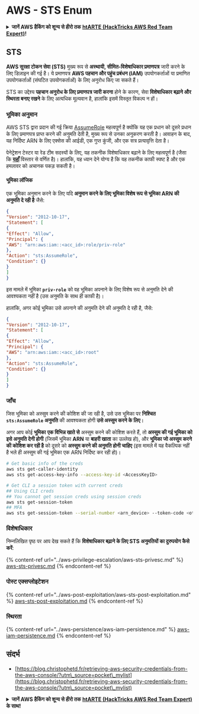 # AWS - STS Enum

<details>

<summary><strong>जानें AWS हैकिंग को शून्य से हीरो तक</strong> <a href="https://training.hacktricks.xyz/courses/arte"><strong>htARTE (HackTricks AWS Red Team Expert)</strong></a><strong>!</strong></summary>

HackTricks का समर्थन करने के अन्य तरीके:

* यदि आप अपनी **कंपनी का विज्ञापन HackTricks में देखना चाहते हैं** या **HackTricks को PDF में डाउनलोड करना चाहते हैं** तो [**सब्सक्रिप्शन प्लान्स देखें**](https://github.com/sponsors/carlospolop)!
* [**आधिकारिक PEASS & HackTricks स्वैग**](https://peass.creator-spring.com) प्राप्त करें
* हमारे विशेष [**NFTs**](https://opensea.io/collection/the-peass-family) संग्रह [**The PEASS Family**](https://opensea.io/collection/the-peass-family) खोजें
* **शामिल हों** 💬 [**Discord समूह**](https://discord.gg/hRep4RUj7f) या [**टेलीग्राम समूह**](https://t.me/peass) या हमें **ट्विटर** 🐦 [**@hacktricks\_live**](https://twitter.com/hacktricks\_live)\*\* पर फॉलो\*\* करें।
* **हैकिंग ट्रिक्स साझा करें द्वारा PRs सबमिट करके** [**HackTricks**](https://github.com/carlospolop/hacktricks) और [**HackTricks Cloud**](https://github.com/carlospolop/hacktricks-cloud) github repos में।

</details>

## STS

**AWS सुरक्षा टोकन सेवा (STS)** मुख्य रूप से **अस्थायी, सीमित-विशेषाधिकार प्रमाणपत्र** जारी करने के लिए डिज़ाइन की गई है। ये प्रमाणपत्र **AWS पहचान और पहुंच प्रबंधन (IAM)** उपयोगकर्ताओं या प्रमाणित उपयोगकर्ताओं (संघटित उपयोगकर्ताओं) के लिए अनुरोध किए जा सकते हैं।

STS का उद्देश्य **पहचान अनुरोध के लिए प्रमाणपत्र जारी करना** होने के कारण, सेवा **विशेषाधिकार बढ़ाने और स्थिरता बनाए रखने** के लिए अत्यधिक मूल्यवान है, हालांकि इसमें विस्तृत विकल्प न हों।

### भूमिका अनुमान

AWS STS द्वारा प्रदान की गई क्रिया [AssumeRole](https://docs.aws.amazon.com/STS/latest/APIReference/API\_AssumeRole.html) महत्वपूर्ण है क्योंकि यह एक प्रधान को दूसरे प्रधान के लिए प्रमाणपत्र प्राप्त करने की अनुमति देती है, मुख्य रूप से उनका अनुकरण करती है। आवाहन के बाद, यह निर्दिष्ट ARN के लिए एक्सेस की आईडी, एक गुप्त कुंजी, और एक सत्र प्रत्यावृत्ति देता है।

पेनेट्रेशन टेस्टर या रेड टीम सदस्यों के लिए, यह तकनीक विशेषाधिकार बढ़ाने के लिए महत्वपूर्ण है (जैसा कि [**यहाँ**](../aws-privilege-escalation/aws-sts-privesc.md#sts-assumerole) विस्तार से वर्णित है)। हालांकि, यह ध्यान देने योग्य है कि यह तकनीक काफी स्पष्ट है और एक हमलावर को अचानक पकड़ सकती है।

#### भूमिका लॉजिक

एक भूमिका अनुमान करने के लिए यदि **अनुमान करने के लिए भूमिका विशेष रूप से भूमिका ARN की अनुमति दे रही है** जैसे:

```json
{
"Version": "2012-10-17",
"Statement": [
{
"Effect": "Allow",
"Principal": {
"AWS": "arn:aws:iam::<acc_id>:role/priv-role"
},
"Action": "sts:AssumeRole",
"Condition": {}
}
]
}
```

इस मामले में भूमिका **`priv-role`** को वह भूमिका अपनाने के लिए विशेष रूप से अनुमति देने की आवश्यकता नहीं है (उस अनुमति के साथ ही काफी है)।

हालांकि, अगर कोई भूमिका उसे अपनाने की अनुमति देने की अनुमति दे रही है, जैसे:

```json
{
"Version": "2012-10-17",
"Statement": [
{
"Effect": "Allow",
"Principal": {
"AWS": "arn:aws:iam::<acc_id>:root"
},
"Action": "sts:AssumeRole",
"Condition": {}
}
]
}
```

### जाँच

जिस भूमिका को अस्सुम करने की कोशिश की जा रही है, उसे उस भूमिका पर **निश्चित `sts:AssumeRole` अनुमति** की आवश्यकता होगी **उसे अस्सुम करने के लिए**।

अगर आप कोई **भूमिका** **एक विभिन्न खाते से** अस्सुम करने की कोशिश करते हैं, तो **अस्सुम की गई भूमिका को इसे अनुमति देनी होगी** (जिसमें भूमिका **ARN** या **बाहरी खाता** का उल्लेख हो), और **भूमिका जो अस्सुम करने की कोशिश कर रही है** को दूसरे को **अस्सुम करने की अनुमति होनी चाहिए** (इस मामले में यह वैकल्पिक नहीं है भले ही अस्सुम की गई भूमिका एक ARN निर्दिष्ट कर रही हो)।

```bash
# Get basic info of the creds
aws sts get-caller-identity
aws sts get-access-key-info --access-key-id <AccessKeyID>

# Get CLI a session token with current creds
## Using CLI creds
## You cannot get session creds using session creds
aws sts get-session-token
## MFA
aws sts get-session-token --serial-number <arn_device> --token-code <otp_code>
```

### विशेषाधिकार

निम्नलिखित पृष्ठ पर आप देख सकते हैं कि **विशेषाधिकार बढ़ाने के लिए STS अनुमतियों का दुरुपयोग कैसे करें**:

{% content-ref url="../aws-privilege-escalation/aws-sts-privesc.md" %}
[aws-sts-privesc.md](../aws-privilege-escalation/aws-sts-privesc.md)
{% endcontent-ref %}

### पोस्ट एक्सप्लोइटेशन

{% content-ref url="../aws-post-exploitation/aws-sts-post-exploitation.md" %}
[aws-sts-post-exploitation.md](../aws-post-exploitation/aws-sts-post-exploitation.md)
{% endcontent-ref %}

### स्थिरता

{% content-ref url="../aws-persistence/aws-iam-persistence.md" %}
[aws-iam-persistence.md](../aws-persistence/aws-iam-persistence.md)
{% endcontent-ref %}

## संदर्भ

* [https://blog.christophetd.fr/retrieving-aws-security-credentials-from-the-aws-console/?utm\_source=pocket\_mylist](https://blog.christophetd.fr/retrieving-aws-security-credentials-from-the-aws-console/?utm\_source=pocket\_mylist)

<details>

<summary><strong>जानें AWS हैकिंग को शून्य से हीरो तक</strong> <a href="https://training.hacktricks.xyz/courses/arte"><strong>htARTE (HackTricks AWS Red Team Expert)</strong></a> <strong>के साथ!</strong></summary>

HackTricks का समर्थन करने के अन्य तरीके:

* यदि आप अपनी **कंपनी का विज्ञापन HackTricks में देखना चाहते हैं** या **HackTricks को PDF में डाउनलोड करना चाहते हैं** तो [**सब्सक्रिप्शन प्लान्स**](https://github.com/sponsors/carlospolop) देखें!
* [**आधिकारिक PEASS & HackTricks स्वैग**](https://peass.creator-spring.com) प्राप्त करें
* हमारे विशेष [**NFTs**](https://opensea.io/collection/the-peass-family) कलेक्शन, [**The PEASS Family**](https://opensea.io/collection/the-peass-family) खोजें
* **शामिल हों** 💬 [**डिस्कॉर्ड समूह**](https://discord.gg/hRep4RUj7f) या [**टेलीग्राम समूह**](https://t.me/peass) या हमें **ट्विटर** 🐦 [**@hacktricks\_live**](https://twitter.com/hacktricks\_live) पर **फॉलो** करें।
* **हैकिंग ट्रिक्स साझा करें** द्वारा **पीआर जमा करके** [**HackTricks**](https://github.com/carlospolop/hacktricks) और [**HackTricks Cloud**](https://github.com/carlospolop/hacktricks-cloud) github रेपो में।

</details>
